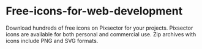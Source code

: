 # Free-icons-for-web-development
Download hundreds of free icons on Pixsector for your projects. Pixsector icons are available for both personal and commercial use. Zip archives with icons include PNG and SVG formats.
